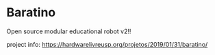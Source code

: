 # Baratino
Open source modular educational robot v2!!

project info: https://hardwarelivreusp.org/projetos/2019/01/31/baratino/
